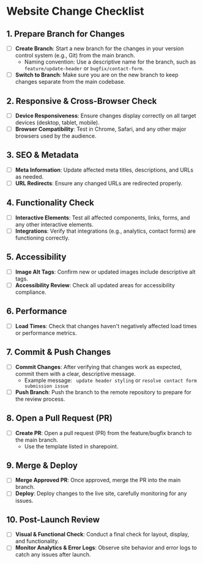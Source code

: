 # Website Change Checklist
 
## 1. Prepare Branch for Changes
- [ ] **Create Branch**: Start a new branch for the changes in your version control system (e.g., Git) from the main branch.
  - Naming convention: Use a descriptive name for the branch, such as `feature/update-header` or `bugfix/contact-form`.
- [ ] **Switch to Branch**: Make sure you are on the new branch to keep changes separate from the main codebase.

## 2. Responsive & Cross-Browser Check
- [ ] **Device Responsiveness**: Ensure changes display correctly on all target devices (desktop, tablet, mobile).
- [ ] **Browser Compatibility**: Test in Chrome, Safari, and any other major browsers used by the audience.

## 3. SEO & Metadata
- [ ] **Meta Information**: Update affected meta titles, descriptions, and URLs as needed.
- [ ] **URL Redirects**: Ensure any changed URLs are redirected properly.

## 4. Functionality Check
- [ ] **Interactive Elements**: Test all affected components, links, forms, and any other interactive elements.
- [ ] **Integrations**: Verify that integrations (e.g., analytics, contact forms) are functioning correctly.

## 5. Accessibility
- [ ] **Image Alt Tags**: Confirm new or updated images include descriptive alt tags.
- [ ] **Accessibility Review**: Check all updated areas for accessibility compliance.

## 6. Performance
- [ ] **Load Times**: Check that changes haven't negatively affected load times or performance metrics.

## 7. Commit & Push Changes
- [ ] **Commit Changes**: After verifying that changes work as expected, commit them with a clear, descriptive message.
  - Example message: ` update header styling` or `resolve contact form submission issue`
- [ ] **Push Branch**: Push the branch to the remote repository to prepare for the review process.

## 8. Open a Pull Request (PR)
- [ ] **Create PR**: Open a pull request (PR) from the feature/bugfix branch to the main branch.
  - Use the template listed in sharepoint.
     
## 9. Merge & Deploy
- [ ] **Merge Approved PR**: Once approved, merge the PR into the main branch.
- [ ] **Deploy**: Deploy changes to the live site, carefully monitoring for any issues.

## 10. Post-Launch Review
- [ ] **Visual & Functional Check**: Conduct a final check for layout, display, and functionality.
- [ ] **Monitor Analytics & Error Logs**: Observe site behavior and error logs to catch any issues after launch.
